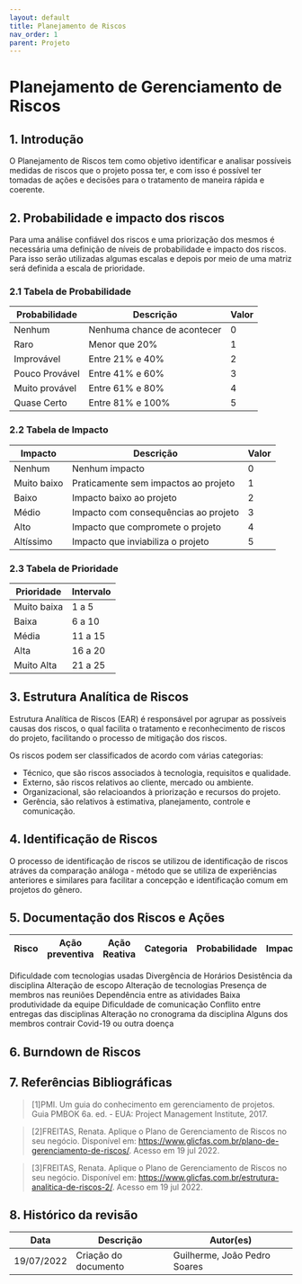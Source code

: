 ```yaml
---
layout: default
title: Planejamento de Riscos
nav_order: 1
parent: Projeto
---
```

# Planejamento de Gerenciamento de Riscos
## 1. Introdução

O Planejamento de Riscos tem como objetivo identificar e analisar possíveis medidas de riscos que o projeto possa ter, e com isso é possível ter tomadas de ações e decisões para o tratamento de maneira rápida e coerente.
## 2. Probabilidade e impacto dos riscos

Para uma análise confiável dos riscos e uma priorização dos mesmos é necessária uma definição de níveis de probabilidade e impacto dos riscos. Para isso serão utilizadas algumas escalas e depois por meio de uma matriz será definida a escala de prioridade.
### 2.1 Tabela de Probabilidade

|Probabilidade|Descrição|Valor|
|--|--|--|
|Nenhum|Nenhuma chance de acontecer|0|
|Raro|Menor que 20% |1|
|Improvável|Entre 21% e 40% |2|
|Pouco Provável|Entre 41% e 60% |3|
|Muito provável|Entre 61% e 80% |4|
|Quase Certo|Entre 81% e 100% |5|

### 2.2 Tabela de Impacto

|Impacto|Descrição|Valor|
|--|--|--|
|Nenhum|Nenhum impacto|0|
|Muito baixo|Praticamente sem impactos ao projeto|1|
|Baixo|Impacto baixo ao projeto|2|
|Médio|Impacto com consequências ao projeto|3|
|Alto|Impacto que compromete o projeto|4|
|Altíssimo|Impacto que inviabiliza o projeto |5|

### 2.3 Tabela de Prioridade

|Prioridade|Intervalo|
|--|--|
|Muito baixa|1 a 5|
|Baixa|6 a 10|
|Média|11 a 15|
|Alta|16 a 20|
|Muito Alta|21 a 25|

## 3. Estrutura Analítica de Riscos
Estrutura Analítica de Riscos (EAR) é responsável por agrupar as possíveis causas dos riscos, o qual facilita o tratamento e reconhecimento de riscos do projeto, facilitando o processo de mitigação dos riscos.

Os riscos podem ser classificados de acordo com várias categorias: 
 - Técnico, que são riscos associados à tecnologia, requisitos e qualidade. 
 - Externo, são riscos relativos ao cliente, mercado ou ambiente. 
 - Organizacional, são relacioandos à priorização e recursos do projeto. 
 - Gerência, são relativos à estimativa, planejamento, controle e comunicação.

## 4. Identificação de Riscos

O processo de identificação de riscos se utilizou de identificação de riscos atráves da comparação análoga - método que se utiliza de experiências anteriores e similares para facilitar a concepção e identificação comum em projetos do gênero.

## 5. Documentação dos Riscos e Ações

|Risco|Ação preventiva|Ação Reativa|Categoria|Probabilidade|Impacto|Prioridade|
|--|--|--|--|--|--|--|
<!-- Inserir esses riscos na tabela-->
Dificuldade com tecnologias usadas
Divergência de Horários
Desistência da disciplina
Alteração de escopo
Alteração de tecnologias
Presença de membros nas reuniões
Dependência entre as atividades
Baixa produtividade da equipe
Dificuldade de comunicação
Conflito entre entregas das disciplinas
Alteração no cronograma da disciplina
Alguns dos membros contrair Covid-19 ou outra doença

## 6. Burndown de Riscos 
## 7. Referências Bibliográficas
>[1]PMI. Um guia do conhecimento em gerenciamento de projetos. Guia PMBOK 6a. ed. - EUA: Project Management Institute, 2017.

>[2]FREITAS, Renata. Aplique o Plano de Gerenciamento de Riscos no seu negócio. Disponível em: https://www.glicfas.com.br/plano-de-gerenciamento-de-riscos/. Acesso em 19 jul 2022.

>[3]FREITAS, Renata. Aplique o Plano de Gerenciamento de Riscos no seu negócio. Disponível em: https://www.glicfas.com.br/estrutura-analitica-de-riscos-2/. Acesso em 19 jul 2022.
## 8. Histórico da revisão

|**Data**|**Descrição**|**Autor(es)**|
|--------|-------------|-------------|
|19/07/2022|Criação do documento| Guilherme, João Pedro Soares|
